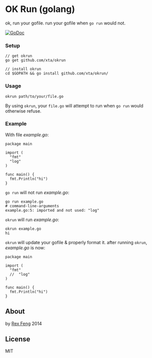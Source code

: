 # OK Run (golang)

ok, run your gofile. run your gofile when `go run` would not.

[![GoDoc](https://godoc.org/github.com/xta/okrun?status.svg)](https://godoc.org/github.com/xta/okrun)

### Setup
    // get okrun
    go get github.com/xta/okrun

    // install okrun
    cd $GOPATH && go install github.com/xta/okrun/

### Usage
    okrun path/to/your/file.go

By using `okrun`, your `file.go` will attempt to run when `go run` would otherwise refuse.

### Example

With file *example.go*:

    package main

    import (
      "fmt"
      "log"
    )

    func main() {
      fmt.Println("hi")
    }

`go run` will not run *example.go*:

    go run example.go
    # command-line-arguments
    example.go:5: imported and not used: "log"

`okrun` will run *example.go*:

    okrun example.go
    hi
    
`okrun` will update your gofile & properly format it. after running `okrun`, *example.go* is now:

    package main

    import (
      "fmt"
      //  "log"
    )

    func main() {
      fmt.Println("hi")
    }


## About

by [Rex Feng](https://twitter.com/rexfeng) 2014

## License

MIT
